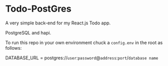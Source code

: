 # Todo-PostGres

A very simple back-end for my React.js Todo app.

PostgreSQL and hapi.

To run this repo in your own environment chuck a `config.env` in the root as follows:

DATABASE_URL = postgres://`user`:`password`@`address`:`port`/`database name`
